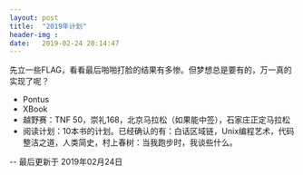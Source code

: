 ```yaml
---
layout: post
title:  "2019年计划"
header-img : 
date:   2019-02-24 20:14:47
---
```


先立一些FLAG，看看最后啪啪打脸的结果有多惨。但梦想总是要有的，万一真的实现了呢？

- Pontus
- XBook
- 越野赛：TNF 50，崇礼168，北京马拉松（如果能中签），石家庄正定马拉松
- 阅读计划：10本书的计划。已经确认的有：白话区域链，Unix编程艺术，代码整洁之道，人类简史，村上春树：当我跑步时，我谈些什么。</p>

-- 最后更新于 2019年02月24日